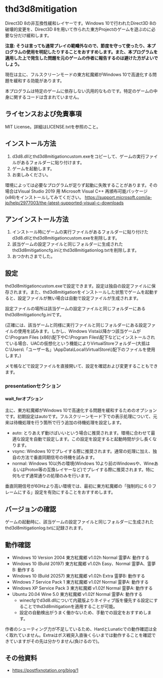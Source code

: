 # thd3d8mitigation

Direct3D 8の非互換性緩和レイヤーです。Windows 10で行われたDirect3D 8の破壊的変更を、Direct3D 8を用いて作られた東方Projectのゲームを遊ぶのに必要な分だけ緩和します。

**注意: そうは言っても通常プレイの範疇外なので、節度を守って使ったり、本プログラムの使用を明記したりすることをおすすめします。また、本プログラムを適用した上で発生した問題を元のゲームの作者に報告するのは避けた方がよいでしょう。**

現在は主に、フルスクリーンモードの東方紅魔郷がWindows 10で高速化する問題を緩和する効能があります。

本プログラムは特定のゲームに依存しない汎用的なものです。特定のゲームの中身に関するコードは含まれていません。

## ライセンスおよび免責事項

MIT License。詳細はLICENSE.txtを参照のこと。

## インストール方法

1. d3d8.dllとthd3d8mitigationcustom.exeをコピーして、ゲームの実行ファイルがあるフォルダーに貼り付けます。
2. ゲームを起動します。
3. お楽しみください。

環境によっては必要なプログラムが足りず起動に失敗することがあります。その場合はVisual Studio 2019 用 Microsoft Visual C++ 再頒布可能パッケージ (x86)をインストールしてみてください。 https://support.microsoft.com/ja-jp/help/2977003/the-latest-supported-visual-c-downloads

## アンインストール方法

1. インストール時にゲームの実行ファイルがあるフォルダーに貼り付けたd3d8.dllとthd3d8mitigationcustom.exeを削除します。
2. 該当ゲームの設定ファイルと同じフォルダーに生成されたthd3d8mitigationcfg.iniとthd3d8mitigationlog.txtを削除します。
3. おつかれさまでした。

## 設定

thd3d8mitigationcustom.exeで設定できます。設定は独自の設定ファイルに保存されます。また、thd3d8mitigationをインストールした状態でゲームを起動すると、設定ファイルが無い場合は自動で設定ファイルが生成されます。

設定ファイルの場所は該当ゲームの設定ファイルと同じフォルダーにあるthd3d8mitigationcfg.iniです。

(正確には、該当ゲームと同様に実行ファイルと同じフォルダーにある設定ファイルの使用を試みます。しかし、Windows Vista以降かつ該当ゲームがC:\\Program Files (x86)\\配下やC:\\Program Files\\配下などにインストールされている場合、UACの仮想化という機能によりVirtualStoreフォルダー(大抵はC:\\Users\\「ユーザー名」\\AppData\\Local\\VirtualStore\\)配下のファイルを使用します。)

メモ帳などで設定ファイルを直接開いて、設定を確認および変更することもできます。

### presentationセクション

#### wait_forオプション

主に、東方紅魔郷がWindows 10で高速化する問題を緩和するためのオプションです。初期設定はautoです。フルスクリーンモード下での表示処理について、元来は待機処理を行う箇所で行う追加の待機処理を設定します。

- auto: とりあえず動けばいいという場合に推奨されます。環境に合わせて最適な設定を自動で設定します。この設定を設定すると起動時間が少し長くなります。
- vsync: Windows 10でプレイする際に推奨されます。通常の処理に加え、独自の方法で垂直同期信号の待機を試みます。
- normal: Windows 10以外の環境(Windows 10より前のWindowsや、WineあるいはProton等の互換レイヤーなど)でプレイする際に推奨されます。特に何もせず通常通りの処理のみを行います。

垂直同期信号が60Hzより高い環境では、最初に東方紅魔郷の「強制的に６０フレームにする」設定を有効にすることをおすすめします。

## バージョンの確認

ゲームの起動時に、該当ゲームの設定ファイルと同じフォルダーに生成されたthd3d8mitigationlog.txtに記録されます。

## 動作確認

- Windows 10 Version 2004 東方紅魔郷 v1.02h Normal 霊夢A: 動作する
- Windows 10 (Build 20197) 東方紅魔郷 v1.02h Easy、Normal 霊夢A、霊夢B: 動作する
- Windows 10 (Build 20257) 東方紅魔郷 v1.02h Extra 霊夢B: 動作する
- Windows 7 Service Pack 1 東方紅魔郷 v1.02f Normal 霊夢A: 動作する
- Windows XP Service Pack 3 東方紅魔郷 v1.02f Normal 霊夢A: 動作する
- Ubuntu 20.04 Wine 5.0 東方紅魔郷 v1.02f Normal 霊夢A: 動作する
  - winecfgでd3d8.dllについて内蔵版よりネイティブ版を優先する設定にすることでthd3d8mitigationを適用することが可能。
  - 設定の自動検出がうまく働かないため、手動での設定をおすすめします。

作者のシューティング力が不足しているため、HardとLunaticでの動作確認は全く取れていません。Extraはボス戦突入直後くらいまでは動作することを確認できていますがその先は分かりません(負けるので)。

## その他資料

- https://postfixnotation.org/blog/1
